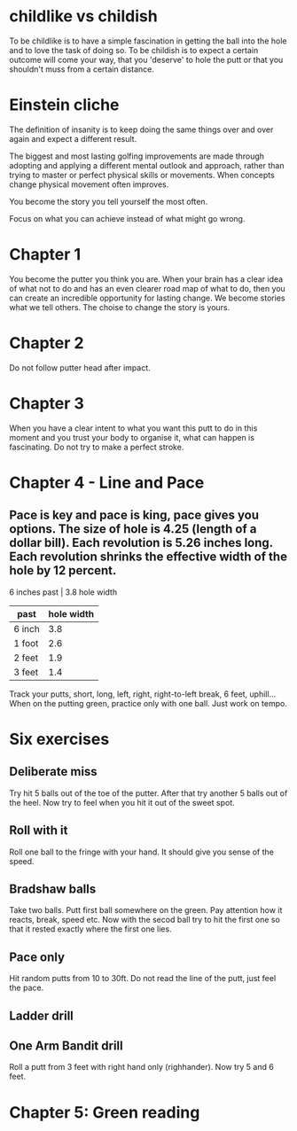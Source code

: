 # childlike vs childish
To be childlike is to have a simple fascination in getting the ball into the hole and to love the task of doing so. To be childish is to expect a certain outcome will come your way, that you 'deserve' to hole the putt or that you shouldn't muss from a certain distance.

# Einstein cliche
The definition of insanity is to keep doing the same things over and over again and expect a different result.

The biggest and most lasting golfing improvements are made through adopting and applying a different mental outlook and approach, rather than trying to master or perfect physical skills or movements. When concepts change physical movement often improves.

You become the story you tell yourself the most often.

Focus on what you can achieve instead of what might go wrong.

# Chapter 1
You become the putter you think you are.
When your brain has a clear idea of what not to do and has an even clearer road map of what to do, then you can create an incredible opportunity for lasting change.
We become stories what we tell others.
The choise to change the story is yours.

# Chapter 2
Do not follow putter head after impact.

# Chapter 3
When you have a clear intent to what you want this putt to do in this moment and you trust your body to organise it, what can happen is fascinating.
Do not try to make a perfect stroke.

# Chapter 4 - Line and Pace
Pace is key and pace is king, pace gives you options.
The size of hole is 4.25 (length of a dollar bill). Each revolution is 5.26 inches long. Each revolution shrinks the effective width of the hole by 12 percent.
--
6 inches past | 3.8 hole width

| past  |  hole width  |
|---|---|
| 6 inch  | 3.8  |
|  1 foot | 2.6  |
|  2 feet |  1.9 |
|  3 feet |  1.4 |

Track your putts, short, long, left, right, right-to-left break, 6 feet, uphill...
When on the putting green, practice only with one ball. Just work on tempo.

# Six exercises
## Deliberate miss
Try hit 5 balls out of the toe of the putter. After that try another 5 balls out of the heel. Now try to feel when you hit it out of the sweet spot.

## Roll with it
Roll one ball to the fringe with your hand. It should give you sense of the speed.

## Bradshaw balls
Take two balls. Putt first ball somewhere on the green. Pay attention how it reacts, break, speed etc. Now with the secod ball try to hit the first one so that it rested exactly where the first one lies.

## Pace only
Hit random putts from 10 to 30ft. Do not read the line of the putt, just feel the pace.

## Ladder drill
## One Arm Bandit drill
Roll a putt from 3 feet with right hand only (righhander). Now try 5 and 6 feet.

# Chapter 5: Green reading
